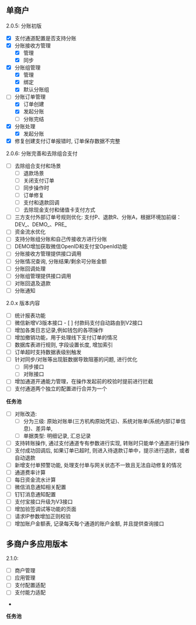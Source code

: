 ## 单商户
2.0.5: 分账初版
- [x] 支付通道配置是否支持分账
- [x] 分账接收方管理
  - [x] 管理
  - [x] 同步
- [x] 分账组管理
  - [x] 管理
  - [x] 绑定
  - [x] 默认分账组
- [ ] 分账订单管理
  - [x] 订单创建
  - [x] 发起分账
  - [ ] 分账完结
- [x] 分账处理
  - [x] 发起分账
- [x] 修复创建支付订单报错时, 订单保存数据不完整

2.0.6: 分账完善和去除组合支付
- [ ] 去除组合支付和场景
  - [ ] 退款场景
  - [ ] 关闭支付订单
  - [ ] 同步操作时
  - [ ] 订单修复
  - [ ] 支付和退款回调
  - [ ] 去除现金支付和储值卡支付方式
- [ ] 三方支付外部订单号规则优化: 支付P、退款R、分账A，根据环境加前缀：DEV_、DEMO_、PRE_
- [ ] 资金流水优化
- [ ] 支持分账组分账和自己传接收方进行分账
- [ ] DEMO增加获取微信OpenID和支付宝OpenId功能
- [ ] 分账接收方管理提供接口调用
- [ ] 分账情况查询, 分账结果/剩余可分账金额
- [ ] 分账回调处理
- [ ] 分账组管理提供接口调用
- [ ] 对账回退及退款
- [ ] 分账通知

2.0.x 版本内容
- [ ] 统计报表功能
- [ ] 微信新增V3版本接口
      - [ ] 付款码支付自动路由到V2接口
- [ ] 增加各类日志记录,例如钱包的各项操作
- [ ] 增加撤销功能，用于处理线下支付订单的情况
- [ ] 数据库表进行规则, 字段设置长度, 增加索引
- [ ] 订单超时支持数据表级别触发
- [ ] 针对同步/对账等出现脏数据导致阻塞的问题, 进行优化
    - [ ] 同步接口
    - [ ] 对账接口
- [ ] 增加通道开通能力管理，在操作发起前的校验时提前进行拦截
- [ ] 支付通道两个独立的配置进行合并为一个
    
**任务池**
- [ ] 对账改造: 
  - [ ] 分为三级: 原始对账单(三方机构原始凭证)、系统对账单(系统内部订单信息)、差异单,
  - [ ] 单据类型: 明细记录, 汇总记录
- [ ] 支持转账操作, 通过支付通道专有参数进行实现, 转账时只能单个通道进行操作
- [ ] 支付成功回调后, 如果订单已超时, 则进入待退款订单中，提示进行退款，或者自动退款
- [ ] 新增支付单预警功能, 处理支付单与网关状态不一致且无法自动修复的情况
- [ ] 通道费率计算
- [ ] 每日资金流水计算
- [ ] 微信消息通知相关配置
- [ ] 钉钉消息通知配置
- [ ] 支付宝接口升级为V3接口
- [ ] 增加验签调试等功能的页面
- [ ] 请求IP参数增加正则校验
- [ ] 增加账户金额表, 记录每天每个通道的账户金额, 并且提供查询接口

## 多商户多应用版本
2.1.0:
- [ ] 商户管理
- [ ] 应用管理
- [ ] 支付配置适配
- [ ] 支付能力适配
- 

**任务池**

